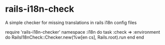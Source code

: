 # rails-i18n-check

A simple checker for missing translations in rails i18n config files


require 'rails-i18n-checker'
namespace :i18n do
  task :check => :environment do
    RailsI18nCheck::Checker.new(%w[en cs], Rails.root).run
  end
end
